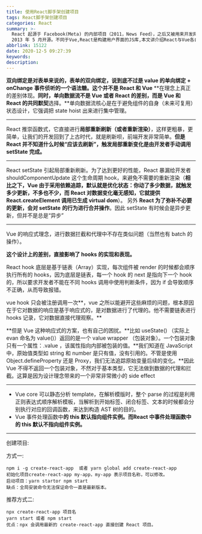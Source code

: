 ```yaml
---
title: 使用React脚手架创建项目
tags: React脚手架创建项目
categories: React
summary: >-
  React 起源于 Facebook(Meta) 的内部项目（2011，News Feed），之后又被用来开发网站（2012，Instagram），并于
  2013 年 5 月开源。不同于Vue,React是构建用户界面的JS库,本文讲介绍React与Vue各自主要优点...
abbrlink: 15122
date: 2020-12-5 09:27:39
keywords:
description:
---
```


**双向绑定是对表单来说的，表单的双向绑定，说到底不过是 value 的单向绑定 + onChange** **事件侦听的一个语法糖。这个并不是 React 和 Vue** **在理念上真正的差别体现。**同时，**单向数据流不是 Vue 或者 React 的差别，而是 Vue 和 React 的共同**默契**选择。**单向数据流核心是在于避免组件的自身（未来可复用）状态设计，它强调把 state hoist 出来进行集中管理。

<hr>

React 推崇函数式，它直接进行**局部重新刷新（或者重新渲染）**，这样更粗暴，更简单，让我们的开发回到了上古时代，就是刷新呗，前端开发非常简单。**但是 React 并不知道什么时候“应该去刷新”，触发局部重新变化是由开发者手动调用 setState** **完成。**

<hr>

React setState 引起局部重新刷新。为了达到更好的性能，React 暴漏给开发者 shouldComponentUpdate 这个生命周期 hook，来避免不需要的重新渲染（**相比之下，Vue 由于采用依赖追踪，默认就是优化状态：你动了多少数据，就触发多少更新，不多也不少，而 React 对数据变化毫无感知，它就提供 React.createElement 调用已生成 virtual dom**）。
另外 **React 为了弥补不必要的更新，会对 setState** **的行为进行合并操作**。因此 setState 有时候会是异步更新，但并不是总是“异步”

<hr>

Vue 的响应式理念，进行数据拦截和代理中不存在类似问题（当然也有 batch 的操作）。

**这个设计上的差别，直接影响了 hooks 的实现和表现。**

React hook 底层是基于链表（Array）实现，每次组件被 render 的时候都会顺序执行所有的 hooks，因为底层是链表，每一个 hook 的 next 是指向下一个 hook 的，所以要求开发者不能在不同 hooks 调用中使用判断条件，因为 if 会导致顺序不正确，从而导致报错。

vue hook 只会被注册调用一次**，vue 之所以能避开这些麻烦的问题，根本原因在于它对数据的响应是基于响应式的，是对数据进行了代理的。他不需要链表进行 hooks 记录，它对数据直接代理观察。**

**但是 Vue 这种响应式的方案，也有自己的困扰。**比如 useState() （实际上 evan 命名为 value()）返回的是一个 value wrapper （包装对象）。一个包装对象只有一个属性：.value ，该属性指向内部被包装的值。**我们知道在 JavaScript 中，原始值类型如 string 和 number 是只有值，没有引用的。不管是使用 Object.defineProperty 还是 Proxy，我们无法追踪原始变量后续的变化。**因此 Vue 不得不返回一个包装对象，不然对于基本类型，它无法做到数据的代理和拦截。这算是因为设计理念带来的一个非常非常微小的  side effect

<hr>

- Vue core 可以静态分析 template，在解析模版时，整个 parse 的过程是利用正则表达式顺序解析模板，当解析到开始标签、闭合标签、文本的时候都会分别执行对应的回调函数，来达到构造 AST 树的目的。
- Vue 事件处理函数中**的 this 默认指向组件实例。**而React 中事件处理函数中**的 this 默认不指向组件实例。**

<hr>

创建项目:

 方式一:

```
npm i -g create-react-app  或者 yarn global add create-react-app
初始化项目create-react-app my-app，my-app 表示项目名称，可以修改。
启动项目：yarn startor npm start
缺点：全局安装命令无法保证命令一直是最新版本。
```

推荐方式二:

```
npx create-react-app 项目名
yarn start 或者 npm start
优点：npx 会调用最新的 create-react-app 直接创建 React 项目。
```

